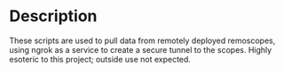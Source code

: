 # Description
These scripts are used to pull data from remotely deployed remoscopes, using ngrok as a service to create a secure tunnel to the scopes. Highly esoteric to this project; outside use not expected. 
